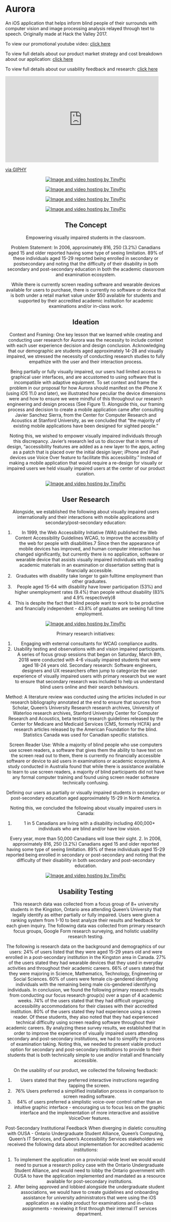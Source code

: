 # Aurora

An iOS application that helps inform blind people of their surrounds with computer vision and image processing analysis relayed through text to speech. Originally made at Hack the Valley 2017. 

To view our promotional youtube video: <a href="https://www.youtube.com/watch?v=Y6De6pzl0Uc&t=75s">click here</a></div>

To view full details about our product market strategy and cost breakdown about our application: <a href="https://github.com/tinahaibodi/Aurora/blob/master/Imagine%20Cup%202018_%20Aurora.pdf">click here</a></div>

To view full details about our usability feedback and research: <a href="https://github.com/tinahaibodi/Aurora/blob/master/Aurora%20Research%20.pdf">click here</a> 

<iframe src="https://giphy.com/embed/QKjsOenu0t6u4ocBMc" width="480" height="270" frameBorder="0" class="giphy-embed" allowFullScreen></iframe><p><a href="https://giphy.com/gifs/QKjsOenu0t6u4ocBMc">via GIPHY</a></p>

<div style="text-align:center"><a href="http://tinypic.com?ref=bf4ck1" target="_blank"><img src="http://i68.tinypic.com/bf4ck1.png" border="0" alt="Image and video hosting by TinyPic"></a></center>

<a href="http://tinypic.com?ref=2i71li8" target="_blank"><img src="http://i67.tinypic.com/2i71li8.png" border="0" alt="Image and video hosting by TinyPic"></a>

<a href="http://tinypic.com?ref=294t8j8" target="_blank"><img src="http://i68.tinypic.com/294t8j8.png" border="0" alt="Image and video hosting by TinyPic"></a>

<center><a href="http://tinypic.com?ref=ixffh4" target="_blank"><img src="http://i64.tinypic.com/ixffh4.jpg" border="0" alt="Image and video hosting by TinyPic"></a></center>


## The Concept 
Empowering visually impaired students in the classroom.

Problem Statement: In 2006, approximately 816, 250 (3.2%) Canadians aged 15 and older reported having
some type of seeing limitation. 89% of these individuals aged 15-29 reported being enrolled in secondary or postsecondary
and noting that the difficulty of their disability in both secondary and post-secondary education in both
the academic classroom and examination ecosystem.

While there is currently screen reading software and wearable devices available for users to purchase, there is
currently no software or device that is both under a retail market value under $50 available for students and
supported by their accredited academic institution for academic examinations and/or in-class work.

## Ideation 

Context and Framing: One key lesson that we learned while creating and conducting user research for Aurora was the necessity to include context with each user experience decision and design conclusion. Acknowledging that our demographic are students aged approximately 14-28 and visually impaired, we stressed the necessity of conducting research studies to fully empathize with the user and their interaction process.

Being partially or fully visually impaired, our users had limited access to graphical user interfaces, and are
accustomed to using software that is incompatible with adaptive equipment.
To set context and frame the problem in our proposal for how Aurora should manifest on the iPhone X (using iOS
11.0 and later), we illustrated how peculiar the device dimensions were and how to ensure we were mindful of this throughout our research engineering and design process (See Figure 1).
Alongside this, our framing process and decision to create a mobile application came after consulting Javier Sanchez Sierra, from the Center for Computer Research and Acoustics at Stanford University, as we concluded that “the majority of existing mobile applications have been designed for sighted people.”

Noting this, we wished to empower visually impaired individuals through this discrepancy. Javier’s research led us to discover that in terms of design, “accessibility features are added as a new layer to the apps, acting as a patch that is placed over the initial design layer; iPhone and iPad devices use Voice Over feature to facilitate this accessibility.” Instead of making a mobile application that would require a re-design for visually or impaired users we held visually impaired users at the center of our product curation.

<a href="http://tinypic.com?ref=24exr40" target="_blank"><img src="http://i67.tinypic.com/24exr40.png" border="0" alt="Image and video hosting by TinyPic"></a>

## User Research 

Alongside, we established the following about visually impaired users internationally and their interactions
with mobile applications and secondary/post-secondary education:
1. In 1999, the Web Accessibility Initiative (WAI) published the Web Content Accessibility Guidelines WCAG, to
improve the accessibility of the web for people with disabilities.7 Since then the appearance of mobile devices
has improved, and human computer interaction has changed significantly, but currently there is no application,
software or wearable device that assists visually impaired individuals with reading academic materials in an
examination or dissertation setting that is financially accessible.
2. Graduates with disability take longer to gain fulltime employment than other graduates.
3. People aged 15-64 with disability have lower participation (53%) and higher unemployment rates (9.4%) than
people without disability (83% and 4.9% respectively)8
4. This is despite the fact that blind people want to work to be productive and financially independent - 43.8% of graduates are seeking full time employment.

<a href="http://tinypic.com?ref=j73f4w" target="_blank"><img src="http://i66.tinypic.com/j73f4w.png" border="0" alt="Image and video hosting by TinyPic"></a>

Primary research initiatives:
1. Engaging with external consultants for WCAG compliance audits.
2. Usability testing and observations with and vision impaired participants. A series of focus group sessions
that began on Saturday, March 8th, 2018 were conducted with 4-6 visually impaired students that were aged
18-24 years old.
Secondary research:
Software engineers, designers and UX researchers often jump to categorize the user experience of visually impaired users with primary research but we want to ensure that secondary research was included to help us understand blind users online and their search behaviours.

Method:
A literature review was conducted using the articles included in our research bibliography annotated at the end to ensure that sources from Scholar, Queen’s University Research research archives, University of Waterloo research archives, Stanford University Center for Computer Research and Acoustics, beta testing research guidelines released by the Center for Medicare and Medicaid Services (CMS, formerly HCFA) and research articles released by the American Foundation for the blind. Statistics Canada was used for Canadian specific statistics.

Screen Reader Use:
While a majority of blind people who use computers use screen readers, a software that gives them the ability to have text on the screen read out to them, there is currently no financially accessible software or device to aid users in examinations or academic ecosystems. A study conducted in Australia found that while there is assistance available to learn to use screen readers, a majority of blind participants did not have any formal computer training and found using screen reader software technically confusing.

Defining our users as partially or visually impaired students in secondary or post-secondary education aged
approximately 15-29 in North America.

Noting this, we concluded the following about visually impaired users in Canada:
1. 1 in 5 Canadians are living with a disability including 400,000+ individuals who are blind and/or have low vision.

Every year, more than 50,000 Canadians will lose their sight.
2. In 2006, approximately 816, 250 (3.2%) Canadians aged 15 and older reported having some type of seeing
limitation. 89% of these individuals aged 15-29 reported being enrolled in secondary or post-secondary and
noting that the difficulty of their disability in both secondary and post-secondary education.

<a href="http://tinypic.com?ref=2nv85cw" target="_blank"><img src="http://i67.tinypic.com/2nv85cw.png" border="0" alt="Image and video hosting by TinyPic"></a>

## Usability Testing  

This research data was collected from a focus group of 8+ university students in the Kingston, Ontario area
attending Queen’s University that legally identify as either partially or fully impaired. Users were given a
ranking system from 1-10 to best analyze their results and feedback for each given inquiry. The following data was collected from primary research focus groups, Google Form research surveying, and holistic usability research testing.

The following is research data on the background and demographics of our users:
24% of users listed that they were aged 15-29 years old and were enrolled in a post-secondary institution in the
Kingston area in Canada.
27% of the users stated they had wearable devices that they used in everyday activities and throughout their
academic careers.
66% of users stated that they were majoring in Science, Mathematics, Technology, Engineering or Social Sciences.
60% of users were female cis-gendered identifying individuals with the remaining being male cis-gendered
identifying individuals.
In conclusion, we found the following primary research results from conducting our focus research group(s) over a span of 4 academic weeks.
74% of the users stated that they had difficult organizing accessibility accommodations for their classes with their accredited institution.
80% of the users stated they had experience using a screen reader. Of these students, they also noted that they had experienced technical difficulty using screen reading software throughout their academic careers.
By analyzing these survey results, we established that in order to improve the experience of visually impaired users attending secondary and post-secondary institutions, we had to simplify the process of examination taking. Noting this, we needed to present viable product option for secondary and post-secondary institutions to provide to their students that is both technically simple to use and/or install and financially accessible.

On the usability of our product, we collected the following feedback:
1. Users stated that they preferred interactive instructions regarding tapping the screen.
2. 76% Users preferred a simplified installation process in comparison to screen reading software.
3. 84% of users preferred a simplistic voice-over control rather than an intuitive graphic interface -
encouraging us to focus less on the graphic interface and the implementation of more interactive and
assistive VoiceOver features.

Post-Secondary Institutional Feedback
When diverging in dialetic consulting with OUSA - Ontario Undergraduate Student Alliance, Queen’s Computing,
Queen’s IT Services, and Queen’s Accessibility Services stakeholders we received the following data about
implementation for accredited academic institutions:
1. To implement the application on a provincial-wide level we would would need to pursue a research policy
case with the Ontario Undergraduate Student Alliance, and would need to lobby the Ontario government
with OUSA to have the application implemented and mandated as a resource available for post-secondary
institutions.
2. After being approved and lobbied alongside the undergraduate student associations, we would have to
create guidelines and onboarding assistance for university administrators that were using the iOS
application as a viable product for examinations and in-class assignments - reviewing it first through their
internal IT services department.


